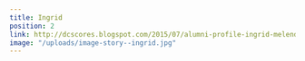 ```yaml
---
title: Ingrid
position: 2
link: http://dcscores.blogspot.com/2015/07/alumni-profile-ingrid-melendez.html
image: "/uploads/image-story--ingrid.jpg"
---
```


